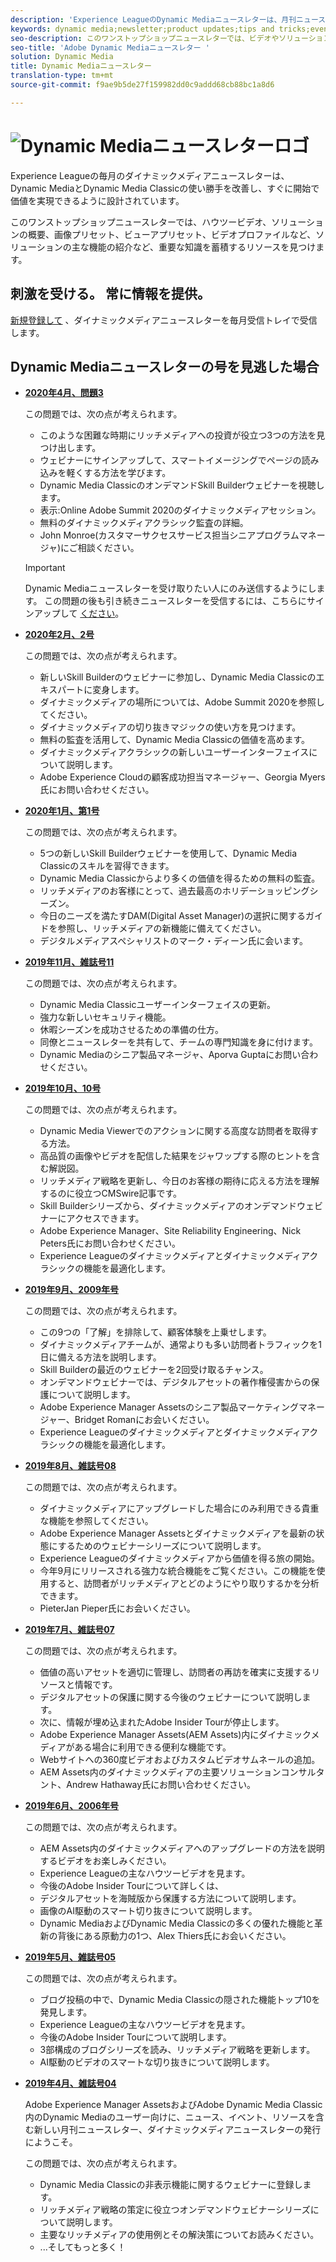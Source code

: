 ```yaml
---
description: 'Experience LeagueのDynamic Mediaニュースレターは、月刊ニュースレターです。 Dynamic MediaとDynamic Media Classicの機能をすばやく習得できるように設計されており、開始がすぐに価値を実現できます。 このワンストップショップニュースレターでは、ビデオやソリューションの概要、画像プリセット、ビューアプリセット、ビデオプロファイルなどの主な機能の紹介など、貴重な知識を蓄積するリソースを利用できます。 '
keywords: dynamic media;newsletter;product updates;tips and tricks;events;customer success;blog;blogs;images;videos;features;capabilities
seo-description: このワンストップショップニュースレターでは、ビデオやソリューションの概要、画像プリセット、ビューアプリセット、ビデオプロファイルなどの主な機能の紹介など、知識を蓄積するリソースを利用できます。
seo-title: 'Adobe Dynamic Mediaニュースレター '
solution: Dynamic Media
title: Dynamic Mediaニュースレター
translation-type: tm+mt
source-git-commit: f9ae9b5de27f159982dd0c9addd68cb88bc1a8d6

---
```



# ![Dynamic Mediaニュースレターロゴ](/help/assets/dynamic-media-newsletter-logo.png)

Experience Leagueの毎月のダイナミックメディアニュースレターは、Dynamic MediaとDynamic Media Classicの使い勝手を改善し、すぐに開始で価値を実現できるように設計されています。

このワンストップショップニュースレターでは、ハウツービデオ、ソリューションの概要、画像プリセット、ビューアプリセット、ビデオプロファイルなど、ソリューションの主な機能の紹介など、重要な知識を蓄積するリソースを見つけます。

## 刺激を受ける。 常に情報を提供。

[新規登録して](https://www.adobe.com/subscription/dynamic-media-newsletter.html) 、ダイナミックメディアニュースレターを毎月受信トレイで受信します。

## Dynamic Mediaニュースレターの号を見逃した場合

* **[2020年4月、問題3](http://amc-mkt-prod1-t.adobe-campaign.com/rest/head/mirrorPage/@DRPFipWV_3bgH_oxl1monOhd4auNDxFVTBWB-uKB6lM_BixlVqja2E5Ml7DbtOy6pARL78LPxljqgxEEAr7RBsRp8WOyn-Zw6hQ8MNoFn9i9WMXm.html)**

   この問題では、次の点が考えられます。

   * このような困難な時期にリッチメディアへの投資が役立つ3つの方法を見つけ出します。
   * ウェビナーにサインアップして、スマートイメージングでページの読み込みを軽くする方法を学びます。
   * Dynamic Media ClassicのオンデマンドSkill Builderウェビナーを視聴します。
   * 表示:Online Adobe Summit 2020のダイナミックメディアセッション。
   * 無料のダイナミックメディアクラシック監査の詳細。
   * John Monroe(カスタマーサクセスサービス担当シニアプログラムマネージャ)にご相談ください。
   >[!IMPORTANT]
   >
   >Dynamic Mediaニュースレターを受け取りたい人にのみ送信するようにします。 この問題の後も引き続きニュースレターを受信するには、こちらにサインアップして [ください](https://nam04.safelinks.protection.outlook.com/?url=http%3A%2F%2Ft.messages.adobe.com%2Fr%2F%3Fid%3Dha6c66e%2C266d7ba%2C26edbee&amp;data=02%7C01%7Crbrough%40adobe.com%7Ce0ec0f8dde0f4eb03d9c08d7e2173fd3%7Cfa7b1b5a7b34438794aed2c178decee1%7C0%7C0%7C637226461801398160&amp;sdata=3c1oREsqy%2FeDPKC3dd4IO9dXomQ1XbokaBAYQl8obrk%3D&amp;reserved=0)。

* **[2020年2月、2号](http://amc-mkt-prod1-t.adobe-campaign.com/rest/head/mirrorPage/@5lYjerUalNCDQd6ABlMufSyP3GqbFDn747uBiom3-3_efxsaEjuw8LNhJxrs89ft1vcsQzjvxTGMo55w-4k0YyBVGiL6m5AWSe9I7H7wIXKT0Efz.html)**

   この問題では、次の点が考えられます。

   * 新しいSkill Builderのウェビナーに参加し、Dynamic Media Classicのエキスパートに変身します。
   * ダイナミックメディアの場所については、Adobe Summit 2020を参照してください。
   * ダイナミックメディアの切り抜きマジックの使い方を見つけます。
   * 無料の監査を活用して、Dynamic Media Classicの価値を高めます。
   * ダイナミックメディアクラシックの新しいユーザーインターフェイスについて説明します。
   * Adobe Experience Cloudの顧客成功担当マネージャー、Georgia Myers氏にお問い合わせください。

* **[2020年1月、第1号](http://amc-mkt-prod1-t.adobe-campaign.com/rest/head/mirrorPage/@NpvOA7LHuVbd-W1B5pENdSLNFZ4L4ZeEkA_bVd4reX31KUOs3uaPFEuEx2mWz-3oNkVBcY5fdimoW3RM-SzTt6QXI4l1Rd2mEwrYsWp7C1LnUMVp.html)**

   この問題では、次の点が考えられます。

   * 5つの新しいSkill Builderウェビナーを使用して、Dynamic Media Classicのスキルを習得できます。
   * Dynamic Media Classicからより多くの価値を得るための無料の監査。
   * リッチメディアのお客様にとって、過去最高のホリデーショッピングシーズン。
   * 今日のニーズを満たすDAM(Digital Asset Manager)の選択に関するガイドを参照し、リッチメディアの新機能に備えてください。
   * デジタルメディアスペシャリストのマーク・ディーン氏に会います。

* **[2019年11月、雑誌号11](https://expleague.azureedge.net/assets/dynamic-media/Dynamic_Media_Newsletter_11_2019_Nov.html)**

   この問題では、次の点が考えられます。

   * Dynamic Media Classicユーザーインターフェイスの更新。
   * 強力な新しいセキュリティ機能。
   * 休暇シーズンを成功させるための準備の仕方。
   * 同僚とニュースレターを共有して、チームの専門知識を身に付けます。
   * Dynamic Mediaのシニア製品マネージャ、Aporva Guptaにお問い合わせください。

* **[2019年10月、10号](https://expleague.azureedge.net/assets/dynamic-media/Dynamic_Media_Newsletter_10_2019_Oct.html)**

   この問題では、次の点が考えられます。

   * Dynamic Media Viewerでのアクションに関する高度な訪問者を取得する方法。
   * 高品質の画像やビデオを配信した結果をジャワップする際のヒントを含む解説図。
   * リッチメディア戦略を更新し、今日のお客様の期待に応える方法を理解するのに役立つCMSwire記事です。
   * Skill Builderシリーズから、ダイナミックメディアのオンデマンドウェビナーにアクセスできます。
   * Adobe Experience Manager、Site Reliability Engineering、Nick Peters氏にお問い合わせください。
   * Experience Leagueのダイナミックメディアとダイナミックメディアクラシックの機能を最適化します。

* **[2019年9月、2009年号](https://expleague.azureedge.net/assets/dynamic-media/Dynamic_Media_Newsletter_09_2019_Sept.html)**

   この問題では、次の点が考えられます。

   * この9つの「了解」を排除して、顧客体験を上乗せします。
   * ダイナミックメディアチームが、通常よりも多い訪問者トラフィックを1日に備える方法を説明します。
   * Skill Builderの最近のウェビナーを2回受け取るチャンス。
   * オンデマンドウェビナーでは、デジタルアセットの著作権侵害からの保護について説明します。
   * Adobe Experience Manager Assetsのシニア製品マーケティングマネージャー、Bridget Romanにお会いください。
   * Experience Leagueのダイナミックメディアとダイナミックメディアクラシックの機能を最適化します。


* **[2019年8月、雑誌号08](https://expleague.azureedge.net/assets/dynamic-media/Dynamic_Media_Newsletter_08_2019_Aug.html)**

   この問題では、次の点が考えられます。

   * ダイナミックメディアにアップグレードした場合にのみ利用できる貴重な機能を参照してください。
   * Adobe Experience Manager Assetsとダイナミックメディアを最新の状態にするためのウェビナーシリーズについて説明します。
   * Experience Leagueのダイナミックメディアから価値を得る旅の開始。
   * 今年9月にリリースされる強力な統合機能をご覧ください。この機能を使用すると、訪問者がリッチメディアとどのようにやり取りするかを分析できます。
   * PieterJan Pieper氏にお会いください。


* **[2019年7月、雑誌号07](https://expleague.azureedge.net/assets/dynamic-media/Dynamic_Media_Newsletter_07_2019_July.html)**

   この問題では、次の点が考えられます。

   * 価値の高いアセットを適切に管理し、訪問者の再訪を確実に支援するリソースと情報です。
   * デジタルアセットの保護に関する今後のウェビナーについて説明します。
   * 次に、情報が埋め込まれたAdobe Insider Tourが停止します。
   * Adobe Experience Manager Assets(AEM Assets)内にダイナミックメディアがある場合に利用できる便利な機能です。
   * Webサイトへの360度ビデオおよびカスタムビデオサムネールの追加。
   * AEM Assets内のダイナミックメディアの主要ソリューションコンサルタント、Andrew Hathaway氏にお問い合わせください。

* **[2019年6月、2006年号](https://expleague.azureedge.net/assets/dynamic-media/Dynamic_Media_Newsletter_06_2019_June.html)**

   この問題では、次の点が考えられます。

   * AEM Assets内のダイナミックメディアへのアップグレードの方法を説明するビデオをお楽しみください。
   * Experience Leagueの主なハウツービデオを見ます。
   * 今後のAdobe Insider Tourについて詳しくは、
   * デジタルアセットを海賊版から保護する方法について説明します。
   * 画像のAI駆動のスマート切り抜きについて説明します。
   * Dynamic MediaおよびDynamic Media Classicの多くの優れた機能と革新の背後にある原動力の1つ、Alex Thiers氏にお会いください。

* **[2019年5月、雑誌号05](https://expleague.azureedge.net/assets/dynamic-media/Dynamic_Media_Newsletter_05_2019_May.html)**

   この問題では、次の点が考えられます。

   * ブログ投稿の中で、Dynamic Media Classicの隠された機能トップ10を発見します。
   * Experience Leagueの主なハウツービデオを見ます。
   * 今後のAdobe Insider Tourについて説明します。
   * 3部構成のブログシリーズを読み、リッチメディア戦略を更新します。
   * AI駆動のビデオのスマートな切り抜きについて説明します。

* **[2019年4月、雑誌号04](https://expleague.azureedge.net/assets/dynamic-media/Dynamic_Media_Newsletter_04_2019_April.html)**

   Adobe Experience Manager AssetsおよびAdobe Dynamic Media Classic内のDynamic Mediaのユーザー向けに、ニュース、イベント、リソースを含む新しい月刊ニュースレター、ダイナミックメディアニュースレターの発行にようこそ。

   この問題では、次の点が考えられます。
   * Dynamic Media Classicの非表示機能に関するウェビナーに登録します。
   * リッチメディア戦略の策定に役立つオンデマンドウェビナーシリーズについて説明します。
   * 主要なリッチメディアの使用例とその解決策についてお読みください。
   * ...そしてもっと多く！